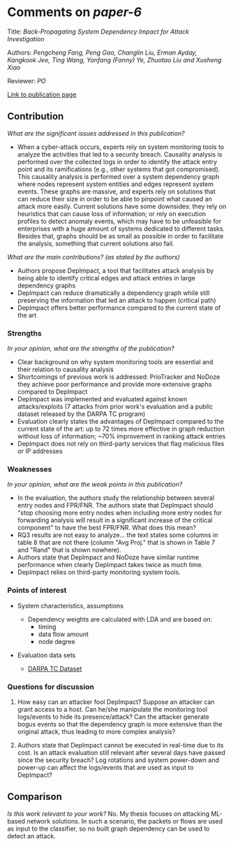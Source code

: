 # Comments on _paper-6_

Title: _Back-Propagating System Dependency Impact for Attack Investigation_

Authors: _Pengcheng Fang, Peng Gao, Changlin Liu, Erman Ayday, Kangkook Jee, Ting Wang, Yanfang (Fanny) Ye, Zhuotao Liu and Xusheng Xiao_

Reviewer: _PO_

[Link to publication page](https://www.usenix.org/conference/usenixsecurity22/presentation/fang)

## Contribution

_What are the significant issues addressed in this publication?_

- When a cyber-attack occurs, experts rely on system monitoring tools to analyze the activities that led to a security breach. Causality analysis is performed over the collected logs in order to identify the attack entry point and its ramifications (e.g., other systems that got compromised). This causality analysis is performed over a system dependency graph where nodes represent system entities and edges represent system events. These graphs are massive, and experts rely on solutions that can reduce their size in order to be able to pinpoint what caused an attack more easily. Current solutions have some downsides: they rely on heuristics that can cause loss of information; or rely on execution profiles to detect anomaly events, which may have to be unfeasible for enterprises with a huge amount of systems dedicated to different tasks. Besides that, graphs should be as small as possible in order to facilitate the analysis, something that current solutions also fail.


_What are the main contributions? (as stated by the authors)_

- Authors propose DepImpact, a tool that facilitates attack analysis by being able to identify critical edges and attack entries in large dependency graphs
- DepImpact can reduce dramatically a dependency graph while still preserving the information that led an attack to happen (critical path)
- DepImpact offers better performance compared to the current state of the art

### Strengths

_In your opinion, what are the strengths of the publication?_

- Clear background on why system monitoring tools are essential and their relation to causality analysis
- Shortcomings of previous work is addressed: PrioTracker and NoDoze they achieve poor performance and provide more extensive graphs compared to DepImpact
- DepImpact was implemented and evaluated against known attacks/exploits (7 attacks from prior work's evaluation and a public dataset released by the DARPA TC program)
- Evaluation clearly states the advantages of DepImpact compared to the current state of the art: up to 72 times more effective in graph reduction without loss of information; ~70% improvement in ranking attack entries
- DepImpact does not rely on third-party services that flag malicious files or IP addresses


### Weaknesses

_In your opinion, what are the weak points in this publication?_

- In the evaluation, the authors study the relationship between several entry nodes and FPR/FNR. The authors state that DepImpact should "stop choosing more entry nodes when including more entry nodes for forwarding analysis will result in a significant increase of the critical component" to have the best FPR/FNR. What does this mean?
- RQ3 results are not easy to analyze... the text states some columns in table 8 that are not there (column "Avg Proj." that is shown in Table 7 and "Rand" that is shown nowhere).
- Authors state that DepImpact and NoDoze have similar runtime performance when clearly DepImpact takes twice as much time.
- DepImpact relies on third-party monitoring system tools.


### Points of interest

- System characteristics, assumptions
  - Dependency weights are calculated with LDA and are based on:
    - timing
    - data flow amount
    - node degree

- Evaluation data sets
  - [DARPA TC Dataset](https://drive.google.com/drive/folders/1okt4AYElyBohW4XiOBqmsvjwXsnUjLVf)



### Questions for discussion

1. How easy can an attacker fool DepImpact? Suppose an attacker can grant access to a host. Can he/she manipulate the monitoring tool logs/events to hide its presence/attack? Can the attacker generate bogus events so that the dependency graph is more extensive than the original attack, thus leading to more complex analysis?

2. Authors state that DepImpact cannot be executed in real-time due to its cost. Is an attack evaluation still relevant after several days have passed since the security breach? Log rotations and system power-down and power-up can affect the logs/events that are used as input to DepImpact?


## Comparison

_Is this work relevant to your work?_ No. My thesis focuses on attacking ML-based network solutions. In such a scenario, the packets or flows are used as input to the classifier, so no built graph dependency can be used to detect an attack.
